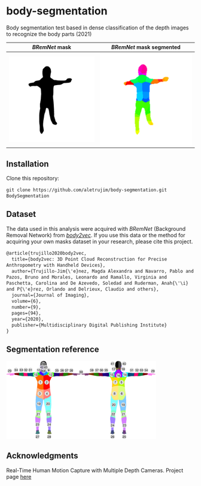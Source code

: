 # body-segmentation
Body segmentation test based in dense classification of the depth images to recognize the body parts (2021)

| *BRemNet* mask | *BRemNet* mask segmented |
| --- | --- |
| <img src="images/bremnet_mask.png" width="300"/> | <img src="images/bremnet_mask_segmented.png" width="320"/> |

## Installation
Clone this repository:
```
git clone https://github.com/aletrujim/body-segmentation.git BodySegmentation
```
## Dataset
The data used in this analysis were acquired with *BRemNet* (Background Removal Network) from [*body2vec*](https://doi.org/10.3390/jimaging6090094).
If you use this data or the method for acquiring your own masks dataset in your research, please cite this project.
```
@article{trujillo2020body2vec,
  title={body2vec: 3D Point Cloud Reconstruction for Precise Anthropometry with Handheld Devices},
  author={Trujillo-Jim{\'e}nez, Magda Alexandra and Navarro, Pablo and Pazos, Bruno and Morales, Leonardo and Ramallo, Virginia and Paschetta, Carolina and De Azevedo, Soledad and Ruderman, Anah{\'\i} and P{\'e}rez, Orlando and Delrieux, Claudio and others},
  journal={Journal of Imaging},
  volume={6},
  number={9},
  pages={94},
  year={2020},
  publisher={Multidisciplinary Digital Publishing Institute}
}
```

## Segmentation reference
<img src="images/reference.png" width="400"/>

## Acknowledgments
Real-Time Human Motion Capture with Multiple Depth Cameras. Project page [here](https://arxiv.org/abs/1605.08068)

